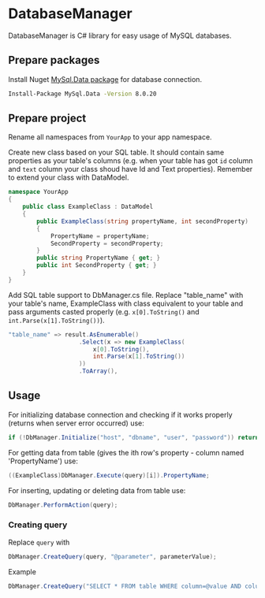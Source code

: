 # DatabaseManager

DatabaseManager is C# library for easy usage of MySQL databases.

## Prepare packages

Install Nuget [MySql.Data package](https://www.nuget.org/packages/MySql.Data/) for database connection.

```bash
Install-Package MySql.Data -Version 8.0.20
```

## Prepare project

Rename all namespaces from ```YourApp``` to your app namespace.

Create new class based on your SQL table. It should contain same properties as your table's columns (e.g. when your table has got ```id``` column and ```text``` column your class shoud have Id and Text properties). Remember to extend your class with DataModel.

```csharp
namespace YourApp
{
    public class ExampleClass : DataModel
    {      
        public ExampleClass(string propertyName, int secondProperty)
        {
            PropertyName = propertyName;
            SecondProperty = secondProperty;
        }
        public string PropertyName { get; }
        public int SecondProperty { get; }
    }
}
```

Add SQL table support to DbManager.cs file. Replace "table_name" with your table's name, ExampleClass with class equivalent to your table and pass arguments casted properly (e.g. ```x[0].ToString()``` and ```int.Parse(x[1].ToString())```).

```csharp
"table_name" => result.AsEnumerable()
                    .Select(x => new ExampleClass(
                        x[0].ToString(),
                        int.Parse(x[1].ToString())
                    ))
                    .ToArray(),
```

## Usage

For initializing database connection and checking if it works properly (returns when server error occurred) use:
```csharp
if (!DbManager.Initialize("host", "dbname", "user", "password")) return;
```

For getting data from table (gives the ith row's property - column named 'PropertyName') use:
```csharp
((ExampleClass)DbManager.Execute(query)[i]).PropertyName;
```

For inserting, updating or deleting data from table use:
```csharp
DbManager.PerformAction(query);
```
### Creating query

Replace ```query``` with
```csharp
DbManager.CreateQuery(query, "@parameter", parameterValue);
```
Example
```csharp
DbManager.CreateQuery("SELECT * FROM table WHERE column=@value AND columnTwo=@valueTwo", "@value", value, "@valueTwo", valueTwo);
```
